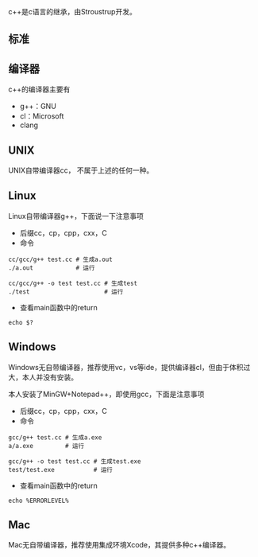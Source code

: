 ﻿c++是c语言的继承，由Stroustrup开发。

## 标准

## 编译器

c++的编译器主要有

- g++：GNU
- cl：Microsoft
- clang

## UNIX

UNIX自带编译器cc， 不属于上述的任何一种。

## Linux

Linux自带编译器g++，下面说一下注意事项

- 后缀cc，cp，cpp，cxx，C
- 命令

```
cc/gcc/g++ test.cc # 生成a.out
./a.out            # 运行

cc/gcc/g++ -o test test.cc # 生成test
./test                     # 运行
```
- 查看main函数中的return

```
echo $?
```

## Windows

Windows无自带编译器，推荐使用vc，vs等ide，提供编译器cl，但由于体积过大，本人并没有安装。

本人安装了MinGW+Notepad++，即使用gcc，下面是注意事项

- 后缀cc，cp，cpp，cxx，C
- 命令

```
gcc/g++ test.cc # 生成a.exe
a/a.exe         # 运行

gcc/g++ -o test test.cc # 生成test.exe
test/test.exe           # 运行
```

- 查看main函数中的return

```
echo %ERRORLEVEL%
```

## Mac

Mac无自带编译器，推荐使用集成环境Xcode，其提供多种c++编译器。
